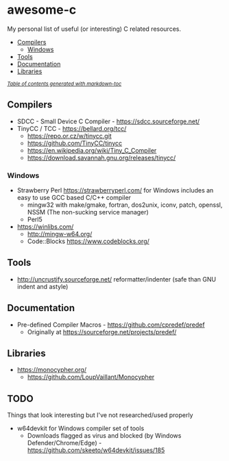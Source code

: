 # awesome-c

My personal list of useful (or interesting) C related resources.

  * [Compilers](#compilers)
    + [Windows](#windows)
  * [Tools](#tools)
  * [Documentation](#documentation)
  * [Libraries](#libraries)

<small><i><a href='http://ecotrust-canada.github.io/markdown-toc/'>Table of contents generated with markdown-toc</a></i></small>


## Compilers

  * SDCC - Small Device C Compiler - https://sdcc.sourceforge.net/
  * TinyCC / TCC - https://bellard.org/tcc/
      * https://repo.or.cz/w/tinycc.git
      * https://github.com/TinyCC/tinycc
      * https://en.wikipedia.org/wiki/Tiny_C_Compiler
      * https://download.savannah.gnu.org/releases/tinycc/

### Windows

  * Strawberry Perl https://strawberryperl.com/ for Windows includes an easy to use GCC based C/C++ compiler
      * mingw32 with make/gmake, fortran, dos2unix, iconv, patch, openssl, NSSM (The non-sucking service manager)
      * Perl5
  * https://winlibs.com/
      * http://mingw-w64.org/
      * Code::Blocks https://www.codeblocks.org/

## Tools

  *  http://uncrustify.sourceforge.net/ reformatter/indenter (safe than GNU indent and astyle)

## Documentation

  * Pre-defined Compiler Macros - https://github.com/cpredef/predef
      * Originally at https://sourceforge.net/projects/predef/

## Libraries

  * https://monocypher.org/
      * https://github.com/LoupVaillant/Monocypher

## TODO

Things that look interesting but I've not researched/used properly

  * w64devkit for Windows compiler set of tools
      * Downloads flagged as virus and blocked (by Windows Defender/Chrome/Edge) - https://github.com/skeeto/w64devkit/issues/185
